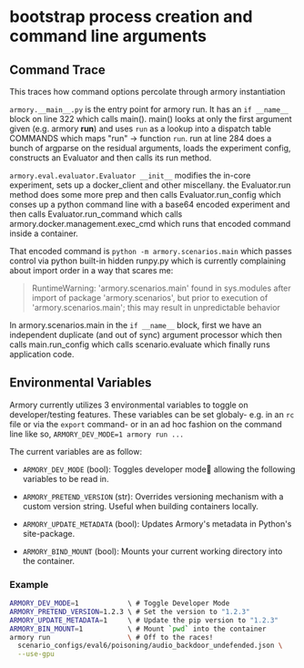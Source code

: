 # bootstrap process creation and command line arguments

## Command Trace
This traces how command options percolate through armory instantiation

`armory.__main__.py` is the entry point for armory run. It has an `if __name__` block on
line 322 which calls main(). main() looks at only the first argument given (e.g. armory
**run**) and uses `run` as a lookup into a dispatch table COMMANDS which maps "run" ->
function `run`. run at line 284 does a bunch of argparse on the residual arguments,
loads the experiment config, constructs an Evaluator and then calls its run method.

`armory.eval.evaluator.Evaluator __init__` modifies the in-core experiment, sets up a
docker_client and other miscellany. the Evaluator.run method does some more prep and
then calls Evaluator.run_config which conses up a python command line with a base64
encoded experiment and then calls Evaluator.run_command which calls
armory.docker.management.exec_cmd which runs that encoded command inside a container.

That encoded command is `python -m armory.scenarios.main` which passes control via python
built-in hidden runpy.py which is currently complaining about import order in a way that
scares me:
> RuntimeWarning: 'armory.scenarios.main' found in sys.modules after import of
package 'armory.scenarios', but prior to execution of 'armory.scenarios.main'; this may
result in unpredictable behavior

In armory.scenarios.main in the `if __name__` block, first we have an independent
duplicate (and out of sync) argument processor which then calls main.run_config which
calls scenario.evaluate which finally runs application code.


## Environmental Variables
Armory currently utilizes 3 environmental variables to toggle on developer/testing features.
These variables can be set globaly- e.g. in an `rc` file or via the `export` command- or in
an ad hoc fashion on the command line like so, `ARMORY_DEV_MODE=1 armory run ...`

The current variables are as follow:

  - `ARMORY_DEV_MODE` (bool): Toggles developer mode💪 allowing the following variables to be read in.

  - `ARMORY_PRETEND_VERSION` (str): Overrides versioning mechanism with a custom version string. Useful when building containers locally.

  - `ARMORY_UPDATE_METADATA` (bool): Updates Armory's metadata in Python's site-package.

  - `ARMORY_BIND_MOUNT` (bool): Mounts your current working directory into the container.

### Example
```bash
ARMORY_DEV_MODE=1            \ # Toggle Developer Mode
ARMORY_PRETEND_VERSION=1.2.3 \ # Set the version to "1.2.3"
ARMORY_UPDATE_METADATA=1     \ # Update the pip version to "1.2.3"
ARMORY_BIN_MOUNT=1           \ # Mount `pwd` into the container
armory run                   \ # Off to the races!
  scenario_configs/eval6/poisoning/audio_backdoor_undefended.json \
  --use-gpu
```
